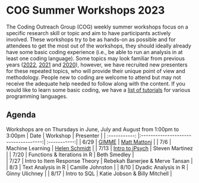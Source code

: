 # COG Summer Workshops 2023

The Coding Outreach Group (COG) weekly summer workshops focus on a specific research skill or topic and aim to have participants actively involved. These workshops try to be as hands-on as possible and for attendees to get the most out of the workshops, they should ideally already have some basic coding experience (i.e., be able to run an analysis in at least one coding language). Some topics may look familiar from previous years ([2022](https://github.com/TU-Coding-Outreach-Group/cog_summer_workshops_2022), [2021](https://github.com/TU-Coding-Outreach-Group/cog_summer_workshops_2021) and [2020](https://github.com/TU-Coding-Outreach-Group/cog_summer_workshops_2020)), however, we have recruited new presenters for these repeated topics, who will provide their unique point of view and methodology. People new to coding are welcome to attend but may not receive the adequate help needed to follow along with the content. If you would like to learn some basic coding, we have a [list of tutorials](https://github.com/TU-Coding-Outreach-Group/Tutorials/blob/master/index.md) for various programming languages.

## Agenda
Workshops are on Thursdays in June, July and August from 1:00pm to 3:00pm
| Date        | Workshop                             | Presenter  |
| :-----------: |:------------------------------------:| :-----------:|
| 6/29    | [GIMME](https://github.com/TU-Coding-Outreach-Group/cog_summer_workshops_2023/tree/master/gimme)                       | [Matt Mattoni](https://twitter.com/MattMattoni) |
| 7/6    | Machine Learning                       | [Helen Schmidt](https://hschmidt12.github.io/) |
| 7/13    | [Intro to jPsych](https://github.com/TU-Coding-Outreach-Group/cog_summer_workshops_2023/tree/master/jspsych)      | Steven Martinez |
| 7/20    | Functions & Iterations in R | Beth Smedley |                          
| 7/27    | Intro to Item Response Theory                     | Rebekah Banerjee & Merve Tansan |
| 8/3    | Text Analysis in R              | Camille Johnston |
| 8/10    | Dyadic Analysis in R                 | Ginny Ulichney |
| 8/17    | Intro to SQL              | Katie Jobson & Billy Mitchell |
